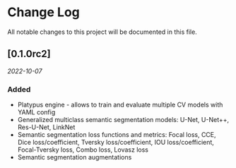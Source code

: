 # Change Log
All notable changes to this project will be documented in this file.

## [0.1.0rc2]

*2022-10-07*

### Added

 - Platypus engine - allows to train and evaluate multiple CV models with YAML config
 - Generalized multiclass semantic segmentation models: U-Net, U-Net++, Res-U-Net, LinkNet
 - Semantic segmentation loss functions and metrics: Focal loss, CCE, Dice loss/coefficient, Tversky loss/coefficient, IOU loss/coefficient, Focal-Tversky loss, Combo loss, Lovasz loss
 - Semantic segmentation augmentations
